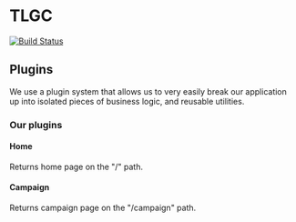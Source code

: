 # TLGC
[![Build Status](https://travis-ci.org/CodersInDev/TLGC.svg?branch=master)](https://travis-ci.org/CodersInDev/TLGC)


## Plugins
We use a plugin system that allows us to very easily break our application up into isolated pieces of business logic, and reusable utilities.

### Our plugins

#### Home

Returns home page on the "/" path.

#### Campaign

Returns campaign page on the "/campaign" path.